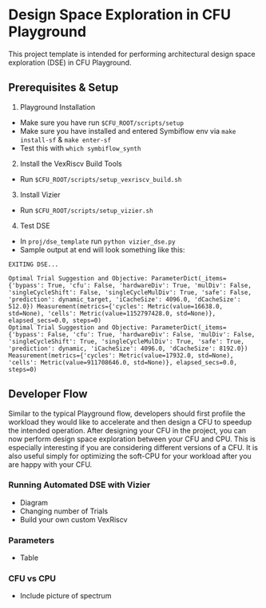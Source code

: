 # Design Space Exploration in CFU Playground
This project template is intended for performing architectural design space exploration (DSE) in CFU Playground. 

## Prerequisites & Setup
1. Playground Installation
- Make sure you have run `$CFU_ROOT/scripts/setup`
- Make sure you have installed and entered Symbiflow env via `make install-sf` & `make enter-sf`
- Test this with `which symbiflow_synth`

2. Install the VexRiscv Build Tools
- Run `$CFU_ROOT/scripts/setup_vexriscv_build.sh`

3. Install Vizier 
- Run `$CFU_ROOT/scripts/setup_vizier.sh`

4. Test DSE 
- In `proj/dse_template` run `python vizier_dse.py`
- Sample output at end will look something like this:
```
EXITING DSE...

Optimal Trial Suggestion and Objective: ParameterDict(_items={'bypass': True, 'cfu': False, 'hardwareDiv': True, 'mulDiv': False, 'singleCycleShift': False, 'singleCycleMulDiv': True, 'safe': False, 'prediction': dynamic_target, 'iCacheSize': 4096.0, 'dCacheSize': 512.0}) Measurement(metrics={'cycles': Metric(value=16638.0, std=None), 'cells': Metric(value=1152797428.0, std=None)}, elapsed_secs=0.0, steps=0)
Optimal Trial Suggestion and Objective: ParameterDict(_items={'bypass': False, 'cfu': True, 'hardwareDiv': False, 'mulDiv': False, 'singleCycleShift': True, 'singleCycleMulDiv': True, 'safe': True, 'prediction': dynamic, 'iCacheSize': 4096.0, 'dCacheSize': 8192.0}) Measurement(metrics={'cycles': Metric(value=17932.0, std=None), 'cells': Metric(value=911708646.0, std=None)}, elapsed_secs=0.0, steps=0)
```

## Developer Flow
Similar to the typical Playground flow, developers should first profile the workload they would like to accelerate and then design a CFU to speedup the intended operation. After designing your CFU in the project, you can now perform design space exploration between your CFU and CPU. This is especially interesting if you are considering different versions of a CFU. It is also useful simply for optimizing the soft-CPU for your workload after you are happy with your CFU.

### Running Automated DSE with Vizier
- Diagram
- Changing number of Trials
- Build your own custom VexRiscv

### Parameters 
- Table

### CFU vs CPU
- Include picture of spectrum

